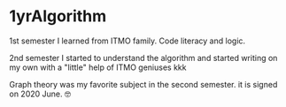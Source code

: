# 1yrAlgorithm
1st semester I learned from ITMO family. Code literacy and logic. 

2nd semester I started to understand the algorithm and started writing on my own with a "little" help of ITMO geniuses kkk

Graph theory was my favorite subject in the second semester. it is signed on 2020 June. 🤓 